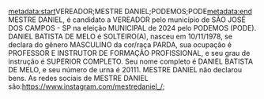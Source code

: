 <metadata:start>VEREADOR;MESTRE DANIEL;PODEMOS;PODE<metadata:end>
MESTRE DANIEL, é candidato a VEREADOR pelo município de SÃO JOSÉ DOS CAMPOS - SP na eleição MUNICIPAL de 2024 pelo PODEMOS (PODE). DANIEL BATISTA DE MELO é SOLTEIRO(A), nasceu em 10/11/1978, se declara do gênero MASCULINO da cor/raça PARDA, sua ocupação é PROFESSOR E INSTRUTOR DE FORMAÇÃO PROFISSIONAL, e seu grau de instrução é SUPERIOR COMPLETO. Seu nome completo é DANIEL BATISTA DE MELO, e seu número de urna é 20111.
MESTRE DANIEL não declarou bens.
As redes sociais de MESTRE DANIEL são:https://www.instagram.com/mestredaniel_/;